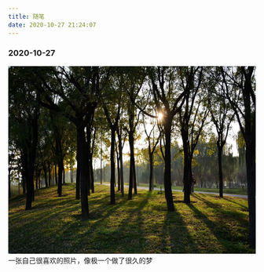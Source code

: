 ```yaml
---
title: 随笔
date: 2020-10-27 21:24:07
---
```

### 2020-10-27
<img src="/assets/essay/01.png" width="623" height="383"></img>
一张自己很喜欢的照片，像极一个做了很久的梦